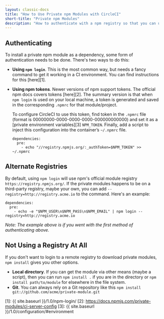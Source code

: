 ```yaml
---
layout: classic-docs
title: "How to Use Private npm Modules with CircleCI"
short-title: "Private npm Modules"
description: "How to authenticate with a npm registry so that you can use private npm modules on CircleCI."
---
```


## Authenticating
To install a private npm module as a dependency, some form of authentication 
needs to be done. There's two ways to do this:

* **Using `npm login`**. This is the most common way, but needs a fancy command 
  to get it working in a CI environment. You can find instructions for this [here][1].

* **Using npm tokens**. Newer versions of npm support tokens. The official npm 
  docs covers tokens [here][2]. The summary version is that when `npm login` is 
  used on your local machine, a token is generated and saved in the corresponding 
  `.npmrc` for that module/project.

  To configure CircleCI to use this token, find token in the `.npmrc` file
  (format is 00000000-0000-0000-0000-000000000000) and set it as a [private
  environment variables][3] `NPM_TOKEN`. Finally, add a script to inject this
  configuration into the container’s `~/.npmrc` file.

  ```
  dependencies:
    pre:
      - echo "//registry.npmjs.org/:_authToken=$NPM_TOKEN" >> ~/.npmrc
  ```

## Alternate Registries

By default, using `npm login` will use npm's official module registry 
`https://registry.npmjs.org/`. If the private modules happens to be on a 
third-party registry, maybe your own, you can add 
`--registry=http://registry.acme.io` to the command. Here's an example:

```
dependencies:
  pre:
    - echo -e "$NPM_USER\n$NPM_PASS\n$NPM_EMAIL" | npm login --registry=http://registry.acme.io
```

*Note: The example above is if you went with the first method of authenticating above.*


## Not Using a Registry At All

If you don't want to login to a remote registry to download private modules, 
`npm install` gives you other options.

* **Local directory**. If you can get the module via other means (maybe a 
script), then you can run `npm install .` if you are in the directory or `npm 
install path/to/module` for elsewhere in the file system.
* **Git**. You can always rely on a Git repository like this `npm install git://github.com/acme/private-module.git`


[1]:  {{ site.baseurl }}/1.0/npm-login/ 
[2]: https://docs.npmjs.com/private-modules/ci-server-config
[3]:  {{ site.baseurl }}/1.0/configuration/#environment
